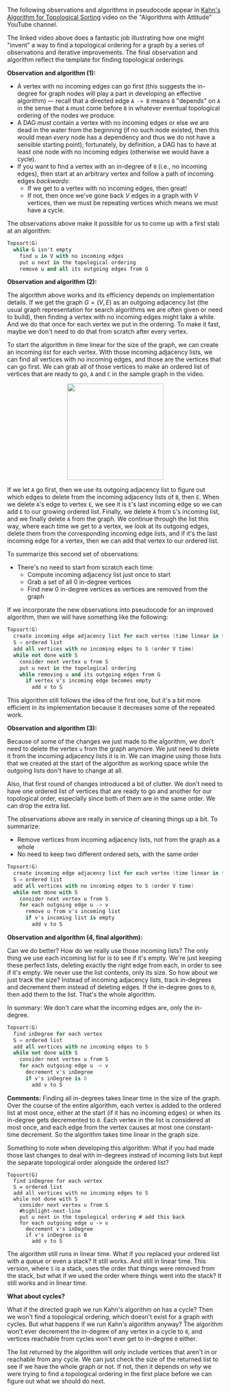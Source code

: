 The following observations and algorithms in pseudocode appear in [Kahn's Algorithm for Topological Sorting](https://www.youtube.com/watch?v=agHGA0pVMe8) video on the "Algorithms with Attitude" YouTube channel.

The linked video above does a fantastic job illustrating how one might "invent" a way to find a topological ordering for a graph by a series of observations and iterative improvements. The final observation and algorithm reflect the template for finding topological orderings.

**Observation and algorithm (1):** 

- A vertex with no incoming edges can go first (this suggests the in-degree for graph nodes will play a part in developing an effective algorithm) &#8212; recall that a directed edge `A -> B` means `B` "depends" on `A` in the sense that `A` must come before `B` in whatever eventual topological ordering of the nodes we produce.
- A DAG *must* contain a vertex with no incoming edges or else we are dead in the water from the beginning (if no such node existed, then this would mean *every* node has a dependency and thus we do not have a sensible starting point); fortunately, by definition, a DAG has to have at least one node with no incoming edges (otherwise we would have a cycle).
- If you want to find a vertex with an in-degree of `0` (i.e., no incoming edges), then start at an arbitrary vertex and follow a path of incoming edges *backwards*:
    * If we get to a vertex with no incoming edges, then great!
    * If not, then once we've gone back $V$ edges in a graph with $V$ vertices, then we must be repeating vertices which means we must have a cycle.

The observations above make it possible for us to come up with a first stab at an algorithm:

```a title="Algorithm 1"
Topsort(G)
  while G isn't empty
    find u in V with no incoming edges
    put u next in the topological ordering
    remove u and all its outgoing edges from G
```

**Observation and algorithm (2):**

The algorithm above works and its efficiency depends on implementation details. If we get the graph $G = (V, E)$ as an outgoing adjacency list (the usual graph representation for search algorithms we are often given or need to build), then finding a vertex with no incoming edges might take a while. And we do that once for each vertex we put in the ordering. To make it fast, maybe we don't need to do that from scratch after every vertex.

To start the algorithm in time linear for the size of the graph, we can create an incoming list for each vertex. With those incoming adjacency lists, we can find all vertices with no incoming edges, and those are the vertices that can go first. We can grab all of those vertices to make an ordered list of vertices that are ready to go, `A` and `C` in the sample graph in the video.

<div align='center' className='centeredImageDiv'>
  <img width='225px' src={require('@site/static/img/templates/graphs/f9.png').default} />
</div>

If we let `A` go first, then we use its outgoing adjacency list to figure out which edges to delete from the incoming adjacency lists of `B`, then `E`. When we delete `A`'s edge to vertex `E`, we see it is `E`'s last incoming edge so we can add `E` to our growing ordered list. Finally, we delete `A` from `G`'s incoming list, and we finally delete `A` from the graph. We continue through the list this way, where each time we get to a vertex, we look at its outgoing edges, delete them from the corresponding incoming edge lists, and if it's the last incoming edge for a vertex, then we can add that vertex to our ordered list.

To summarize this second set of observations:

- There's no need to start from scratch each time:
  + Compute incoming adjacency list just once to start
  + Grab a set of all 0 in-degree vertices
  + Find new 0 in-degree vertices as vertices are removed from the graph

If we incorporate the new observations into pseudocode for an improved algorithm, then we will have something like the following:

```a title="Algorithm 2"
Topsort(G)
  create incoming edge adjacency list for each vertex (time linear in the graph size)
  S = ordered list
  add all vertices with no incoming edges to S (order V time)
  while not done with S
    consider next vertex u from S
    put u next in the topological ordering
    while removing u and its outgoing edges from G
      if vertex v's incoming edge becomes empty
        add v to S
```

This algorithm still follows the idea of the first one, but it's a bit more efficient in its implementation because it decreases some of the repeated work.

**Observation and algorithm (3):**

Because of some of the changes we just made to the algorithm, we don't need to delete the vertex `u` from the graph anymore. We just need to delete it from the incoming adjacency lists it is in. We can imagine using those lists that we created at the start of the algorithm as working space while the outgoing lists don't have to change at all.

Also, that first round of changes introduced a bit of clutter. We don't need to have one ordered list of vertices that are ready to go and another for our topological order, especially since both of them are in the same order. We can drop the extra list.

The observations above are really in service of cleaning things up a bit. To summarize:

- Remove vertices from incoming adjacency lists, not from the graph as a whole
- No need to keep two different ordered sets, with the same order

```a title="Algorithm 3"
Topsort(G)
  create incoming edge adjacency list for each vertex (time linear in the graph size)
  S = ordered list
  add all vertices with no incoming edges to S (order V time)
  while not done with S
    consider next vertex u from S
    for each outgoing edge u -> v
      remove u from v's incoming list
      if v's incoming list is empty
        add v to S
```

**Observation and algorithm (4, final algorithm):** 

Can we do better? How do we really use those incoming lists? The only thing we use each incoming list for is to see if it's empty. We're just keeping these perfect lists, deleting exactly the right edge from each, in order to see if it's empty. We never use the list contents, only its size. So how about we just track the size? Instead of incoming adjacency lists, track in-degrees and decrement them instead of deleting edges. If the in-degree goes to `0`, then add them to the list. That's the whole algorithm.

In summary: We don't care what the incoming edges are, only the in-degree.

```a title="Algorithm 4"
Topsort(G)
  find inDegree for each vertex
  S = ordered list
  add all vertices with no incoming edges to S
  while not done with S
    consider next vertex u from S
    for each outgoing edge u -> v
      decrement v's inDegree
      if v's inDegree is 0
        add v to S
```

**Comments:** Finding all in-degrees takes linear time in the size of the graph. Over the course of the entire algorithm, each vertex is added to the ordered list at most once, either at the start (if it has no incoming edges) or when its in-degree gets decremented to `0`. Each vertex in the list is considered at most once, and each edge from the vertex causes at most one constant-time decrement. So the algorithm takes time linear in the graph size.

Something to note when developing this algorithm: What if you had made those last changes to deal with in-degrees instead of incoming lists but kept the separate topological order alongside the ordered list?

```
Topsort(G)
  find inDegree for each vertex
  S = ordered list
  add all vertices with no incoming edges to S
  while not done with S
    consider next vertex u from S
    #highlight-next-line
    put u next in the topological ordering # add this back
    for each outgoing edge u -> v
      decrement v's inDegree
      if v's inDegree is 0
        add v to S
```

The algorithm still runs in linear time. What if you replaced your ordered list with a queue or even a stack? It still works. And still in linear time. This version, where `S` is a stack, uses the order that things were removed from the stack, but what if we used the order where things went into the stack? It still works and in linear time.

**What about cycles?**

What if the directed graph we run Kahn's algorithm on has a cycle? Then we won't find a topological ordering, which doesn't exist for a graph with cycles. But what happens if we run Kahn's algorithm anyway? The algorithm won't ever decrement the in-degree of any vertex in a cycle to `0`, and vertices reachable from cycles won't ever get to in-degree `0` either.

The list returned by the algorithm will only include vertices that aren't in or reachable from any cycle. We can just check the size of the returned list to see if we have the whole graph or not. If not, then it depends on *why* we were trying to find a topological ordering in the first place before we can figure out what we should do next. 